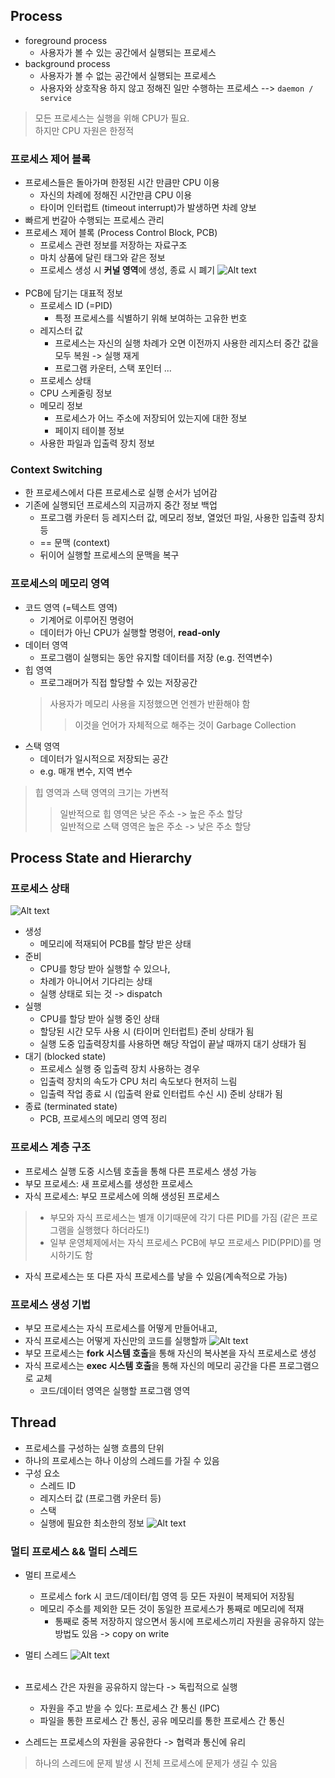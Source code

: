 ## Process
- foreground process
  - 사용자가 볼 수 있는 공간에서 실행되는 프로세스
- background process
  - 사용자가 볼 수 없는 공간에서 실행되는 프로세스
  - 사용자와 상호작용 하지 않고 정해진 일만 수행하는 프로세스 --> `daemon / service`
> 모든 프로세스는 실행을 위해 CPU가 필요.<br/>
> 하지만 CPU 자원은 한정적 
### 프로세스 제어 블록
- 프로세스들은 돌아가며 한정된 시간 만큼만 CPU 이용
  - 자신의 차례에 정해진 시간만큼 CPU 이용
  - 타이머 인터럽트 (timeout interrupt)가 발생하면 차례 양보
- 빠르게 번갈아 수행되는 프로세스 관리
- 프로세스 제어 블록 (Process Control Block, PCB)
  - 프로세스 관련 정보를 저장하는 자료구조
  - 마치 상품에 달린 태그와 같은 정보
  - 프로세스 생성 시 **커널 영역**에 생성, 종료 시 폐기
   ![Alt text](pcb.png)
   <br/>
- PCB에 담기는 대표적 정보
  - 프로세스 ID (=PID)
    - 특정 프로세스를 식별하기 위해 보여하는 고유한 번호
  - 레지스터 값
    - 프로세스는 자신의 실행 차례가 오면 이전까지 사용한 레지스터 중간 값을 모두 복원 -> 실행 재게
    - 프로그램 카운터, 스택 포인터 ...
  - 프로세스 상태
  - CPU 스케줄링 정보
  - 메모리 정보
    - 프로세스가 어느 주소에 저장되어 있는지에 대한 정보
    - 페이지 테이블 정보
  - 사용한 파일과 입출력 장치 정보

### Context Switching
- 한 프로세스에서 다른 프로세스로 실행 순서가 넘어감
- 기존에 실행되던 프로세스의 지금까지 중간 정보 백업
  - 프로그램 카운터 등 레지스터 값, 메모리 정보, 열었던 파일, 사용한 입출력 장치 등
  - == 문맥 (context)
  - 뒤이어 실행할 프로세스의 문맥을 복구

### 프로세스의 메모리 영역
- 코드 영역 (=텍스트 영역)
  - 기계어로 이루어진 명령어
  - 데이터가 아닌 CPU가 실행할 명령어, **read-only**
- 데이터 영역
  - 프로그램이 실행되는 동안 유지할 데이터를 저장 (e.g. 전역변수)
- 힙 영역
  - 프로그래머가 직접 할당할 수 있는 저장공간
  > 사용자가 메모리 사용을 지정했으면 언젠가 반환해야 함<br/>
  >> 이것을 언어가 자체적으로 해주는 것이 Garbage Collection
- 스택 영역
  - 데이터가 일시적으로 저장되는 공간
  - e.g. 매개 변수, 지역 변수
> 힙 영역과 스택 영역의 크기는 가변적
>> 일반적으로 힙 영역은 낮은 주소 -> 높은 주소 할당<br/>
>> 일반적으로 스택 영역은 높은 주소 -> 낮은 주소 할당

## Process State and Hierarchy
### 프로세스 상태
![Alt text](processState-diagram.png)
- 생성
  - 메모리에 적재되어 PCB를 할당 받은 상태
- 준비
  - CPU를 항당 받아 실행할 수 있으나,
  - 차례가 아니어서 기다리는 상태
  - 실행 상태로 되는 것 -> dispatch
- 실행
  - CPU를 할당 받아 실행 중인 상태
  - 할당된 시간 모두 사용 시 (타이머 인터럽트) 준비 상태가 됨
  - 실행 도중 입출력장치를 사용하면 해당 작업이 끝날 때까지 대기 상태가 됨
- 대기 (blocked state)
  - 프로세스 실행 중 입출력 장치 사용하는 경우
  - 입출력 장치의 속도가 CPU 처리 속도보다 현저히 느림
  - 입출력 작업 종료 시 (입출력 완료 인터럽트 수신 시) 준비 상태가 됨
- 종료 (terminated state)
  - PCB, 프로세스의 메모리 영역 정리

### 프로세스 계층 구조
- 프로세스 실행 도중 시스템 호출을 통해 다른 프로세스 생성 가능
- 부모 프로세스: 새 프로세스를 생성한 프로세스
- 자식 프로세스: 부모 프로세스에 의해 생성된 프로세스
> - 부모와 자식 프로세스는 별개 이기때문에 각기 다른 PID를 가짐 (같은 프로그램을 실행했다 하더라도!)<br/>
> - 일부 운영체제에서는 자식 프로세스 PCB에 부모 프로세스 PID(PPID)를 명시하기도 함
- 자식 프로세스는 또 다른 자식 프로세스를 낳을 수 있음(계속적으로 가능)

### 프로세스 생성 기법
- 부모 프로세스는 자식 프로세스를 어떻게 만들어내고,
- 자식 프로세스는 어떻게 자신만의 코드를 실행할까
![Alt text](processCreate.png)
- 부모 프로세스는 **fork 시스템 호출**을 통해 자신의 복사본을 자식 프로세스로 생성
- 자식 프로세스는 **exec 시스템 호출**을 통해 자신의 메모리 공간을 다른 프로그램으로 교체
  - 코드/데이터 영역은 실행할 프로그램 영역

## Thread
- 프로세스를 구성하는 실행 흐름의 단위
- 하나의 프로세스는 하나 이상의 스레드를 가질 수 있음
- 구성 요소
  - 스레드 ID
  - 레지스터 값 (프로그램 카운터 등)
  - 스택
  - 실행에 필요한 최소한의 정보 
![Alt text](threadElement.png)

### 멀티 프로세스 && 멀티 스레드
- 멀티 프로세스
  - 프로세스 fork 시 코드/데이터/힙 영역 등 모든 자원이 복제되어 저장됨
  - 메모리 주소를 제외한 모든 것이 동일한 프로세스가 통째로 메모리에 적재
    - 통째로 중복 저장하지 않으면서 동시에 프로세스끼리 자원을 공유하지 않는 방법도 있음 -> copy on write

- 멀티 스레드
![Alt text](multiThread.png)
<br/><br/>
- 프로세스 간은 자원을 공유하지 않는다 -> 독립적으로 실행
  - 자원을 주고 받을 수 있다: 프로세스 간 통신 (IPC)
  - 파일을 통한 프로세스 간 통신, 공유 메모리를 통한 프로세스 간 통신
- 스레드는 프로세스의 자원을 공유한다 -> 협력과 통신에 유리
> 하나의 스레드에 문제 발생 시 전체 프로세스에 문제가 생길 수 있음
